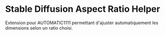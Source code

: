 # Stable Diffusion Aspect Ratio Helper

Extension pour AUTOMATIC1111 permettant d'ajuster automatiquement les dimensions selon un ratio choisi.
